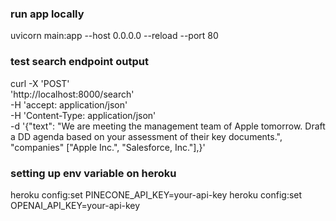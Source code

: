 ### run app locally

uvicorn main:app --host 0.0.0.0 --reload --port 80

### test search endpoint output

curl -X 'POST' \
  'http://localhost:8000/search' \
  -H 'accept: application/json' \
  -H 'Content-Type: application/json' \
  -d '{"text": "We are meeting the management team of Apple tomorrow. Draft a DD agenda based on your assessment of their key documents.", "companies" ["Apple Inc.", "Salesforce, Inc."],}'

### setting up env variable on heroku
heroku config:set PINECONE_API_KEY=your-api-key
heroku config:set OPENAI_API_KEY=your-api-key

